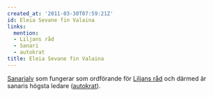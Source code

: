 ```yaml
---
created_at: '2011-03-30T07:59:21Z'
id: Eleia Sevane fin Valaina
links:
  mention:
  - Liljans råd
  - Sanari
  - autokrat
title: Eleia Sevane fin Valaina
---
```


[Sanarialv] som fungerar som ordförande för [Liljans råd] och därmed är sanaris högsta ledare
([autokrat]).

  [Sanarialv]: Sanari
  [Liljans råd]: Liljans_råd
  [autokrat]: autokrat
